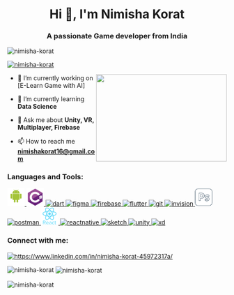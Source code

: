 <h1 align="center">Hi 👋, I'm Nimisha Korat</h1>
<h3 align="center">A passionate Game developer from India</h3>

<p align="left"> <img src="https://komarev.com/ghpvc/?username=manthan1995&label=Profile%20views&color=0e75b6&style=flat" alt="nimisha-korat" /> </p>

<p align="left"> <a href="https://github.com/manthan1995/sample_code"><img src="https://github-profile-trophy.vercel.app/?username=manthan1995" alt="nimisha-korat" /></a> </p>


<img src="https://cdn.sanity.io/images/ordgikwe/production/a830c5182852e35bcd0dc07b90122f07ecd15f48-700x525.gif" align="right" width="300" height="200">

- 🔭 I’m currently working on [E-Learn Game with AI]

- 🌱 I’m currently learning **Data Science**

- 💬 Ask me about **Unity, VR, Multiplayer, Firebase**

- 📫 How to reach me **nimishakorat16@gmail.com**


<h3 align="left">Languages and Tools:</h3>
<p align="left"> <a href="https://developer.android.com" target="_blank" rel="noreferrer"> <img src="https://raw.githubusercontent.com/devicons/devicon/master/icons/android/android-original-wordmark.svg" alt="android" width="40" height="40"/> </a> <a href="https://www.w3schools.com/cs/" target="_blank" rel="noreferrer"> <img src="https://raw.githubusercontent.com/devicons/devicon/master/icons/csharp/csharp-original.svg" alt="csharp" width="40" height="40"/> </a> <a href="https://dart.dev" target="_blank" rel="noreferrer"> <img src="https://www.vectorlogo.zone/logos/dartlang/dartlang-icon.svg" alt="dart" width="40" height="40"/> </a> <a href="https://www.figma.com/" target="_blank" rel="noreferrer"> <img src="https://www.vectorlogo.zone/logos/figma/figma-icon.svg" alt="figma" width="40" height="40"/> </a> <a href="https://firebase.google.com/" target="_blank" rel="noreferrer"> <img src="https://www.vectorlogo.zone/logos/firebase/firebase-icon.svg" alt="firebase" width="40" height="40"/> </a> <a href="https://flutter.dev" target="_blank" rel="noreferrer"> <img src="https://www.vectorlogo.zone/logos/flutterio/flutterio-icon.svg" alt="flutter" width="40" height="40"/> </a> <a href="https://git-scm.com/" target="_blank" rel="noreferrer"> <img src="https://www.vectorlogo.zone/logos/git-scm/git-scm-icon.svg" alt="git" width="40" height="40"/> </a> <a href="https://www.invisionapp.com/" target="_blank" rel="noreferrer"> <img src="https://www.vectorlogo.zone/logos/invisionapp/invisionapp-icon.svg" alt="invision" width="40" height="40"/> </a> <a href="https://www.photoshop.com/en" target="_blank" rel="noreferrer"> <img src="https://raw.githubusercontent.com/devicons/devicon/master/icons/photoshop/photoshop-line.svg" alt="photoshop" width="40" height="40"/> </a> <a href="https://postman.com" target="_blank" rel="noreferrer"> <img src="https://www.vectorlogo.zone/logos/getpostman/getpostman-icon.svg" alt="postman" width="40" height="40"/> </a> <a href="https://reactjs.org/" target="_blank" rel="noreferrer"> <img src="https://raw.githubusercontent.com/devicons/devicon/master/icons/react/react-original-wordmark.svg" alt="react" width="40" height="40"/> </a> <a href="https://reactnative.dev/" target="_blank" rel="noreferrer"> <img src="https://reactnative.dev/img/header_logo.svg" alt="reactnative" width="40" height="40"/> </a> <a href="https://www.sketch.com/" target="_blank" rel="noreferrer"> <img src="https://www.vectorlogo.zone/logos/sketchapp/sketchapp-icon.svg" alt="sketch" width="40" height="40"/> </a> <a href="https://unity.com/" target="_blank" rel="noreferrer"> <img src="https://www.vectorlogo.zone/logos/unity3d/unity3d-icon.svg" alt="unity" width="40" height="40"/> </a> <a href="https://www.adobe.com/products/xd.html" target="_blank" rel="noreferrer"> <img src="https://cdn.worldvectorlogo.com/logos/adobe-xd.svg" alt="xd" width="40" height="40"/> </a> </p>

<h3 align="left">Connect with me:</h3>
<p align="left">
<a href="https://linkedin.com/in/https://www.linkedin.com/in/manthan-korat-1b22aa144" target="blank"><img align="center" src="https://raw.githubusercontent.com/rahuldkjain/github-profile-readme-generator/master/src/images/icons/Social/linked-in-alt.svg" alt="https://www.linkedin.com/in/nimisha-korat-45972317a/" height="30" width="40" /></a>
</p>

<p><img align="left" src="https://github-readme-stats.vercel.app/api/top-langs?username=nimisha-korat&show_icons=true&locale=en&layout=compact" alt="nimisha-korat" /></p>

<p>&nbsp;<img align="center" src="https://github-readme-stats.vercel.app/api?username=nimisha-korat&show_icons=true&locale=en" alt="nimisha-korat" /></p>

<p><img align="center" src="https://github-readme-streak-stats.herokuapp.com/?user=nimisha-korat&" alt="nimisha-korat" /></p>

